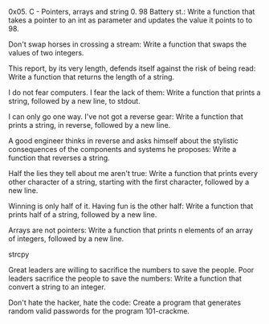 0x05. C - Pointers, arrays and string 0. 98 Battery st.: Write a function that takes a pointer to an int as parameter and updates the value it points to to 98.



Don't swap horses in crossing a stream: Write a function that swaps the values of two integers.

This report, by its very length, defends itself against the risk of being read: Write a function that returns the length of a string.

I do not fear computers. I fear the lack of them: Write a function that prints a string, followed by a new line, to stdout.

I can only go one way. I've not got a reverse gear: Write a function that prints a string, in reverse, followed by a new line.

A good engineer thinks in reverse and asks himself about the stylistic consequences of the components and systems he proposes: Write a function that reverses a string.

Half the lies they tell about me aren't true: Write a function that prints every other character of a string, starting with the first character, followed by a new line.

Winning is only half of it. Having fun is the other half: Write a function that prints half of a string, followed by a new line.

Arrays are not pointers: Write a function that prints n elements of an array of integers, followed by a new line.

strcpy

Great leaders are willing to sacrifice the numbers to save the people. Poor leaders sacrifice the people to save the numbers: Write a function that convert a string to an integer.

Don't hate the hacker, hate the code: Create a program that generates random valid passwords for the program 101-crackme.